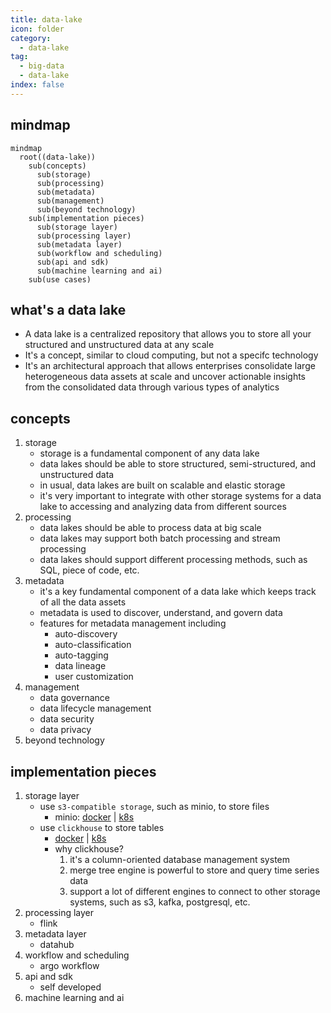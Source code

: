 ```yaml
---
title: data-lake
icon: folder
category:
  - data-lake
tag:
  - big-data
  - data-lake
index: false
---
```


## mindmap

```mermaid
mindmap
  root((data-lake))
    sub(concepts)
      sub(storage)
      sub(processing)
      sub(metadata)
      sub(management)
      sub(beyond technology)
    sub(implementation pieces)
      sub(storage layer)
      sub(processing layer)
      sub(metadata layer)
      sub(workflow and scheduling)
      sub(api and sdk)
      sub(machine learning and ai)
    sub(use cases)
```

## what's a data lake
* A data lake is a centralized repository that allows you to store all your structured and unstructured data at any scale
* It's a concept, similar to cloud computing, but not a specifc technology
* It's an architectural approach that allows enterprises consolidate large heterogeneous data assets at scale and uncover actionable insights from the consolidated data through various types of analytics

## concepts
1. storage
    * storage is a fundamental component of any data lake
    * data lakes should be able to store structured, semi-structured, and unstructured data
    * in usual, data lakes are built on scalable and elastic storage
    * it's very important to integrate with other storage systems for a data lake to accessing and analyzing data from different sources
2. processing
    * data lakes should be able to process data at big scale
    * data lakes may support both batch processing and stream processing
    * data lakes should support different processing methods, such as SQL, piece of code, etc.
3. metadata
    * it's a key fundamental component of a data lake which keeps track of all the data assets
    * metadata is used to discover, understand, and govern data
    * features for metadata management including
        + auto-discovery
        + auto-classification
        + auto-tagging
        + data lineage
        + user customization
4. management
    * data governance
    * data lifecycle management
    * data security
    * data privacy
5. beyond technology

## implementation pieces
1. storage layer
    * use `s3-compatible storage`, such as minio, to store files
        + minio: [docker](../docker/software/minio.md) | [k8s](../kubernetes/argocd/minio/)
    * use `clickhouse` to store tables
        + [docker](../docker/software/clickhouse.md) | [k8s](../kubernetes/argocd/clickhouse/)
        + why clickhouse?
            1. it's a column-oriented database management system
            2. merge tree engine is powerful to store and query time series data
            3. support a lot of different engines to connect to other storage systems, such as s3, kafka, postgresql, etc.
2. processing layer
    * flink
3. metadata layer
    * datahub
4. workflow and scheduling
    * argo workflow
5. api and sdk
    * self developed
6. machine learning and ai

<AutoCatalog />